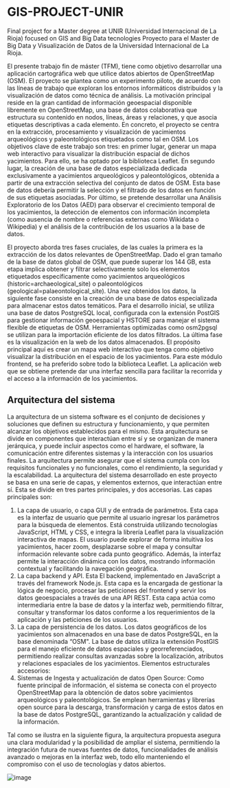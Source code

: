 # GIS-PROJECT-UNIR
Final project for a Master degree at UNIR (Universidad Internacional de La Rioja) focused on GIS and Big Data tecnologies
Proyecto para el Master de Big Data y Visualización de Datos de la Universidad Internacional de La Rioja. 

El presente trabajo fin de máster (TFM), tiene como objetivo desarrollar una aplicación cartográfica web que utilice datos abiertos de OpenStreetMap (OSM). El proyecto se plantea como un experimento piloto, de acuerdo con las líneas de trabajo que exploran los entornos informáticos distribuidos y la visualización de datos como técnica de análisis. La motivación principal reside en la gran cantidad de información geoespacial disponible libremente en OpenStreetMap, una base de datos colaborativa que estructura su contenido en nodos, líneas, áreas y relaciones, y que asocia etiquetas descriptivas a cada elemento. En concreto, el proyecto se centra en la extracción, procesamiento y visualización de yacimientos arqueológicos y paleontológicos etiquetados como tal en OSM.
Los objetivos clave de este trabajo son tres: en primer lugar, generar un mapa web interactivo para visualizar la distribución espacial de dichos yacimientos. Para ello, se ha optado por la biblioteca Leaflet. En segundo lugar, la creación de una base de datos especializada dedicada exclusivamente a yacimientos arqueológicos y paleontológicos, obtenida a partir de una extracción selectiva del conjunto de datos de OSM. Esta base de datos debería permitir la selección y el filtrado de los datos en función de sus etiquetas asociadas. Por último, se pretende desarrollar una Análisis Exploratorio de los Datos (AED) para observar el crecimiento temporal de los yacimientos, la detección de elementos con información incompleta (como ausencia de nombre o referencias externas como Wikidata o Wikipedia) y el análisis de la contribución de los usuarios a la base de datos.

El proyecto aborda tres fases cruciales, de las cuales la primera es la extracción de los datos relevantes de OpenStreetMap. Dado el gran tamaño de la base de datos global de OSM, que puede superar los 144 GB, esta etapa implica obtener y filtrar selectivamente solo los elementos etiquetados específicamente como yacimientos arqueológicos (historic=archaeological_site) o paleontológicos (geological=palaeontological_site).
Una vez obtenidos los datos, la siguiente fase consiste en la creación de una base de datos especializada para almacenar estos datos temáticos. Para el desarrollo inicial, se utiliza una base de datos PostgreSQL local, configurada con la extensión PostGIS para gestionar información geoespacial y HSTORE para manejar el sistema flexible de etiquetas de OSM. Herramientas optimizadas como osm2pgsql se utilizan para la importación eficiente de los datos filtrados.
La última fase es la visualización en la web de los datos almacenados. El propósito principal aquí es crear un mapa web interactivo que tenga como objetivo visualizar la distribución en el espacio de los yacimientos. Para este módulo frontend, se ha preferido sobre todo la biblioteca Leaflet. La aplicación web que se obtiene pretende dar una interfaz sencilla para facilitar la recorrida y el acceso a la información de los yacimientos.

##	Arquitectura del sistema
La arquitectura de un sistema software es el conjunto de decisiones y soluciones que definen su estructura y funcionamiento, y que permiten alcanzar los objetivos establecidos para el mismo. Esta arquitectura se divide en componentes que interactúan entre sí y se organizan de manera jerárquica, y puede incluir aspectos como el hardware, el software, la comunicación entre diferentes sistemas y la interacción con los usuarios finales. La arquitectura permite asegurar que el sistema cumpla con los requisitos funcionales y no funcionales, como el rendimiento, la seguridad y la escalabilidad. 
La arquitectura del sistema desarrollado en este proyecto se basa en una serie de capas, y elementos externos, que interactúan entre sí. Esta se divide en tres partes principales, y dos accesorias.
 Las capas principales son: 
1.	La capa de usuario, o capa GUI y de entrada de parámetros. Esta capa es la interfaz de usuario que permite al usuario ingresar los parámetros para la búsqueda de elementos. Está construida utilizando tecnologías JavaScript, HTML y CSS, e integra la librería Leaflet para la visualización interactiva de mapas. El usuario puede explorar de forma intuitiva los yacimientos, hacer zoom, desplazarse sobre el mapa y consultar información relevante sobre cada punto geográfico. Además, la interfaz permite la interacción dinámica con los datos, mostrando información contextual y facilitando la navegación geográfica.
2.	La capa backend y API. Esta El backend, implementado en JavaScript a través del framework Node.js. Esta capa es la encargada de gestionar la lógica de negocio, procesar las peticiones del frontend y servir los datos geoespaciales a través de una API REST. Esta capa actúa como intermediaria entre la base de datos y la interfaz web, permitiendo filtrar, consultar y transformar los datos conforme a los requerimientos de la aplicación y las peticiones de los usuarios.
3.	La capa de persistencia de los datos. Los datos geográficos de los yacimientos son almacenados en una base de datos PostgreSQL, en la base denominada “OSM". La base de datos utiliza la extensión PostGIS para el manejo eficiente de datos espaciales y georreferenciados, permitiendo realizar consultas avanzadas sobre la localización, atributos y relaciones espaciales de los yacimientos. 
Elementos estructurales accesorios:
1.	Sistemas de Ingesta y actualización de datos Open Source:
Como fuente principal de información, el sistema se conecta con el proyecto OpenStreetMap para la obtención de datos sobre yacimientos arqueológicos y paleontológicos. Se emplean herramientas y librerías open source para la descarga, transformación y carga de estos datos en la base de datos PostgreSQL, garantizando la actualización y calidad de la información.

Tal como se ilustra en la siguiente figura, la arquitectura propuesta asegura una clara modularidad y la posibilidad de ampliar el sistema, permitiendo la integración futura de nuevas fuentes de datos, funcionalidades de análisis avanzado o mejoras en la interfaz web, todo ello manteniendo el compromiso con el uso de tecnologías y datos abiertos.

 
![image](https://github.com/user-attachments/assets/1df3ce62-cf79-46f2-8da7-830d795c7483)
